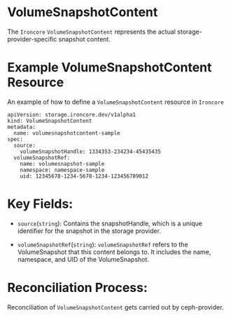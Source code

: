 # VolumeSnapshotContent
The `Ironcore` `VolumeSnapshotContent` represents the actual storage-provider-specific snapshot content.

# Example VolumeSnapshotContent Resource
An example of how to define a `VolumeSnapshotContent` resource in `Ironcore`

```
apiVersion: storage.ironcore.dev/v1alpha1
kind: VolumeSnapshotContent
metadata:
  name: volumesnapshotcontent-sample
spec:
  source:
    volumeSnapshotHandle: 1334353-234234-45435435
  volumeSnapshotRef:
    name: volumesnapshot-sample
    namespace: namespace-sample
    uid: 12345678-1234-5678-1234-123456789012
```

# Key Fields:

- `source`(`string`): Contains the snapshotHandle, which is a unique identifier for the snapshot in the storage provider.

- `volumeSnapshotRef`(`string`): `volumeSnapshotRef` refers to the VolumeSnapshot that this content belongs to. It includes the name, namespace, and UID of the VolumeSnapshot.


# Reconciliation Process:

Reconciliation of `VolumeSnapshotContent` gets carried out by ceph-provider.